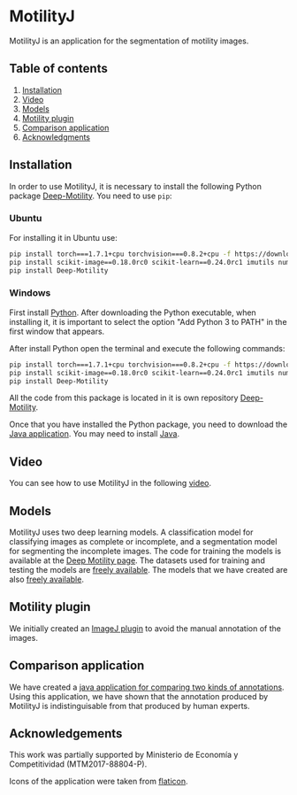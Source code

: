 # MotilityJ

MotilityJ is an application for the segmentation of motility images. 

## Table of contents

1. [Installation](#installation)
2. [Video](#video)
3. [Models](#models)
4. [Motility plugin](#motility-plugin)
5. [Comparison application](#comparison-application)
6. [Acknowledgments](#Acknowledgments)

## Installation

In order to use MotilityJ, it is necessary to install the following Python package [Deep-Motility](https://pypi.org/project/Deep-Motility). You need to use `pip`:

### Ubuntu

For installing it in Ubuntu use:
```bash
pip install torch===1.7.1+cpu torchvision===0.8.2+cpu -f https://download.pytorch.org/whl/torch_stable.html
pip install scikit-image==0.18.0rc0 scikit-learn==0.24.0rc1 imutils numpy==1.20.0rc1
pip install Deep-Motility
```

### Windows

First install [Python](https://www.python.org/downloads/). After downloading the Python executable, when installing it, it is important to select the option "Add Python 3 to PATH" in the first window that appears. 

After install Python open the terminal and execute the following commands:

```bash
pip install torch===1.7.1+cpu torchvision===0.8.2+cpu -f https://download.pytorch.org/whl/torch_stable.html
pip install scikit-image==0.18.0rc0 scikit-learn==0.24.0rc1 imutils numpy==1.20.0rc1
pip install Deep-Motility
```
All the code from this package is located in it is own repository [Deep-Motility](https://github.com/joheras/Deep-Motility).

Once that you have installed the Python package, you need to download the [Java application](https://github.com/joheras/MotilityJ/releases/download/v1.1/Motilidad.jar). You may need to install [Java](https://www.java.com/es/download/).

## Video

You can see how to use MotilityJ in the following [video](https://youtu.be/tTv-ywg7JrA).

## Models

MotilityJ uses two deep learning models. A classification model for classifying images as complete or incomplete, and a segmentation model for segmenting the incomplete images. The code for training the models is available at the [Deep Motility page](https://github.com/joheras/Deep-Motility/tree/main/training). The datasets used for training and testing the models are [freely available](https://unirioja-my.sharepoint.com/:f:/g/personal/joheras_unirioja_es/Emp47LEiEDtBmiJBQBYnCN4BzQvuNxF9yR0fP3RYkCX9QA?e=0tfXic). The models that we have created are also [freely available](https://www.dropbox.com/sh/iykifqvhrnwbxfg/AACVciFDoP_ipG6oOedzfK-7a?dl=0).


## Motility plugin

We initially created an [ImageJ plugin](https://github.com/joheras/Motilidad) to avoid the manual annotation of the images. 

## Comparison application

We have created a [java application for comparing two kinds of annotations](https://github.com/joheras/Comparator). Using this application, we have shown that the annotation produced by MotilityJ is indistinguisable from that produced by human experts.  

## Acknowledgements

This work was partially supported by Ministerio de Economía y Competitividad (MTM2017-88804-P).

Icons of the application were taken from [flaticon](https://www.flaticon.es/).
